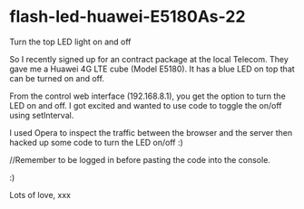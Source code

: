 # flash-led-huawei-E5180As-22
Turn the top LED light on and off

So I recently signed up for an contract package at the local Telecom.
They gave me a Huawei 4G LTE cube (Model E5180). 
It has a blue LED on top that can be turned on and off.

From the control web interface (192.168.8.1), you get the option to turn the LED on and off.
I got excited and wanted to use code to toggle the on/off using setInterval.

I used Opera to inspect the traffic between the browser and the server then hacked up some code to turn the LED on/off :)

//Remember to be logged in before pasting the code into the console.

:)

Lots of love, xxx
